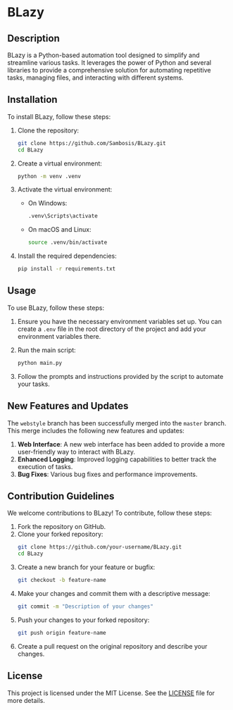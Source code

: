 # BLazy

## Description

BLazy is a Python-based automation tool designed to simplify and streamline various tasks. It leverages the power of Python and several libraries to provide a comprehensive solution for automating repetitive tasks, managing files, and interacting with different systems.

## Installation

To install BLazy, follow these steps:

1. Clone the repository:
   ```bash
   git clone https://github.com/Sambosis/BLazy.git
   cd BLazy
   ```

2. Create a virtual environment:
   ```bash
   python -m venv .venv
   ```

3. Activate the virtual environment:
   - On Windows:
     ```bash
     .venv\Scripts\activate
     ```
   - On macOS and Linux:
     ```bash
     source .venv/bin/activate
     ```

4. Install the required dependencies:
   ```bash
   pip install -r requirements.txt
   ```

## Usage

To use BLazy, follow these steps:

1. Ensure you have the necessary environment variables set up. You can create a `.env` file in the root directory of the project and add your environment variables there.

2. Run the main script:
   ```bash
   python main.py
   ```

3. Follow the prompts and instructions provided by the script to automate your tasks.

## New Features and Updates

The `webstyle` branch has been successfully merged into the `master` branch. This merge includes the following new features and updates:

1. **Web Interface**: A new web interface has been added to provide a more user-friendly way to interact with BLazy.
2. **Enhanced Logging**: Improved logging capabilities to better track the execution of tasks.
3. **Bug Fixes**: Various bug fixes and performance improvements.

## Contribution Guidelines

We welcome contributions to BLazy! To contribute, follow these steps:

1. Fork the repository on GitHub.
2. Clone your forked repository:
   ```bash
   git clone https://github.com/your-username/BLazy.git
   cd BLazy
   ```
3. Create a new branch for your feature or bugfix:
   ```bash
   git checkout -b feature-name
   ```
4. Make your changes and commit them with a descriptive message:
   ```bash
   git commit -m "Description of your changes"
   ```
5. Push your changes to your forked repository:
   ```bash
   git push origin feature-name
   ```
6. Create a pull request on the original repository and describe your changes.

## License

This project is licensed under the MIT License. See the [LICENSE](LICENSE) file for more details.
